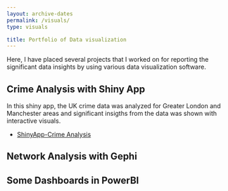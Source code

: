 ```yaml
---
layout: archive-dates
permalink: /visuals/
type: visuals

title: Portfolio of Data visualization
---
```


Here, I have placed several projects that I worked on for reporting the significant data insights by using various data visualization software.

## Crime Analysis with Shiny App

In this shiny app, the UK crime data was analyzed for Greater London and Manchester areas and significant insigths from the data was shown with interactive visuals. 
- [ShinyApp-Crime Analysis](https://l6l43h-belce.shinyapps.io/crime_analysis/)

## Network Analysis with Gephi

## Some Dashboards in PowerBI

